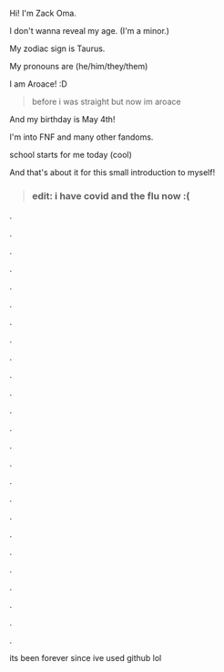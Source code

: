 Hi! I'm Zack Oma.

I don't wanna reveal my age. (I'm a minor.)

My zodiac sign is Taurus.

My pronouns are (he/him/they/them)

I am Aroace! :D
> before i was straight but now im aroace

And my birthday is May 4th!

I'm into FNF and many other fandoms.

school starts for me today (cool)

And that's about it for this small introduction to myself!

> ### edit: i have covid and the flu now :(

.

.

.

.

.

.

.

.

.

.

.

.

.

.

.

.

.

.

.

.

.

.

.

.

.

its been forever since ive used github lol
